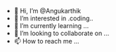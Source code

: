 - 👋 Hi, I’m @Angukarthik
- 👀 I’m interested in .coding..
- 🌱 I’m currently learning ...
- 💞️ I’m looking to collaborate on ...
- 📫 How to reach me ...

<!---
Angukarthik/Angukarthik is a ✨ special ✨ repository because its `README.md` (this file) appears on your GitHub profile.
You can click the Preview link to take a look at your changes.
--->
